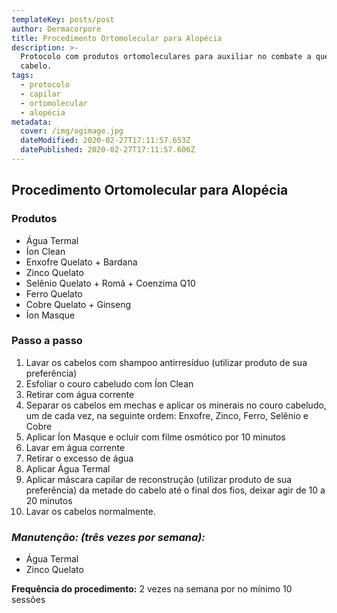 ```yaml
---
templateKey: posts/post
author: Dermacorpore
title: Procedimento Ortomolecular para Alopécia
description: >-
  Protocolo com produtos ortomoleculares para auxiliar no combate a queda de
  cabelo.
tags:
  - protocolo
  - capilar
  - ortomolecular
  - alopécia
metadata:
  cover: /img/ogimage.jpg
  dateModified: 2020-02-27T17:11:57.653Z
  datePublished: 2020-02-27T17:11:57.606Z
---
```

##  **Procedimento Ortomolecular para Alopécia**

### **Produtos**

- Água Termal
- Íon Clean
- Enxofre Quelato + Bardana
- Zinco Quelato
- Selênio Quelato + Romã + Coenzima Q10
- Ferro Quelato
- Cobre Quelato + Ginseng
- Íon Masque

### **Passo a passo**

1. Lavar os cabelos com shampoo antirresíduo (utilizar produto de sua preferência)
2. Esfoliar o couro cabeludo com Íon Clean
3. Retirar com água corrente
4. Separar os cabelos em mechas e aplicar os minerais no couro cabeludo, um de cada vez, na seguinte ordem: Enxofre, Zinco, Ferro, Selênio e Cobre
5. Aplicar Íon Masque e ocluir com filme osmótico por 10 minutos
6. Lavar em água corrente
7. Retirar o excesso de água
8. Aplicar Água Termal
9. Aplicar máscara capilar de reconstrução (utilizar produto de sua preferência) da metade do cabelo até o final dos fios, deixar agir de 10 a 20 minutos
10. Lavar os cabelos normalmente.

### *Manutenção: (três vezes por semana):*

- Água Termal
- Zinco Quelato

**Frequência do procedimento:** 2 vezes na semana por no mínimo 10 sessões

